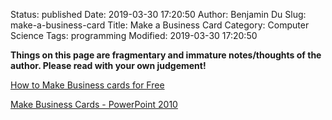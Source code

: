 Status: published
Date: 2019-03-30 17:20:50
Author: Benjamin Du
Slug: make-a-business-card
Title: Make a Business Card
Category: Computer Science
Tags: programming
Modified: 2019-03-30 17:20:50

**Things on this page are fragmentary and immature notes/thoughts of the author. Please read with your own judgement!**


[How to Make Business cards for Free](https://www.youtube.com/watch?v=DxzVnK4NuJ0)

[Make Business Cards - PowerPoint 2010](https://www.youtube.com/watch?v=WT0L9UrFKTY)


